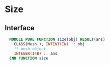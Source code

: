 # Size

## Interface

```fortran
  MODULE PURE FUNCTION size(obj) RESULT(ans)
    CLASS(Mesh_), INTENT(IN) :: obj
    !! mesh object
    INTEGER(I4B) :: ans
  END FUNCTION size
```
